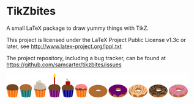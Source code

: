 # TikZbites

A small LaTeX package to draw yummy things with TikZ. 

This project is licensed under the LaTeX Project Public License v1.3c or later, see http://www.latex-project.org/lppl.txt

The project repository, including a bug tracker, can be found at https://github.com/samcarter/tikzbites/issues

<img src="./test.png" alt="TikZbites examples" title="TikZbites examples" height="64">
